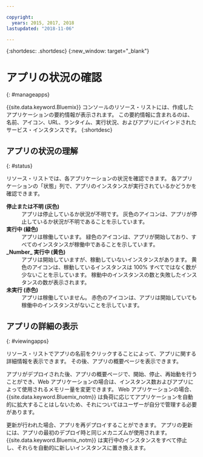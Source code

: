 ```yaml
---

copyright:
  years: 2015, 2017, 2018
lastupdated: "2018-11-06"

---
```


{:shortdesc: .shortdesc}
{:new_window: target="_blank"}

# アプリの状況の確認
{: #manageapps}

{{site.data.keyword.Bluemix}} コンソールのリソース・リストには、作成したアプリケーションの要約情報が表示されます。 この要約情報に含まれるのは、名前、アイコン、URL、ランタイム、実行状況、およびアプリにバインドされたサービス・インスタンスです。
{:shortdesc}

## アプリの状況の理解
{: #status}

リソース・リストでは、各アプリケーションの状況を確認できます。 各アプリケーションの「状態」列で、アプリのインスタンスが実行されているかどうかを確認できます。

<dl>
<dt>
<strong>
停止または不明 (灰色)
</strong>
</dt>
<dd>
アプリは停止しているか状況が不明です。 灰色のアイコンは、アプリが停止しているか状況が不明であることを示しています。
</dd>
<dt>
<strong>
実行中 (緑色)
</strong>
</dt>
<dd>
アプリは稼働しています。 緑色のアイコンは、アプリが開始しており、すべてのインスタンスが稼働中であることを示しています。
</dd>
<dt>
<strong>
_Number_ 実行中 (黄色)
</strong>
</dt>
<dd>
アプリは開始していますが、稼動していないインスタンスがあります。 黄色のアイコンは、稼動しているインスタンスは 100% すべてではなく数が少ないことを示しています。 稼動中のインスタンスの数と失敗したインスタンスの数が表示されます。
</dd>
<dt>
<strong>
未実行 (赤色)
</strong>
</dt>
<dd>
アプリは稼働していません。 赤色のアイコンは、アプリは開始していても稼働中のインスタンスがないことを示しています。
</dd>
</dl>

## アプリの詳細の表示
{: #viewingapps}

リソース・リストでアプリの名前をクリックすることによって、アプリに関する詳細情報を表示できます。 その後、アプリの概要ページを表示できます。

アプリがデプロイされた後、アプリの概要ページで、開始、停止、再始動を行うことができ、Web アプリケーションの場合は、インスタンス数およびアプリによって使用されるメモリー量を変更できます。 Web アプリケーションの場合、{{site.data.keyword.Bluemix_notm}} は負荷に応じてアプリケーションを自動的に拡大することはしないため、それについてはユーザーが自分で管理する必要があります。

更新が行われた場合、アプリを再デプロイすることができます。 アプリの更新には、アプリの最初のデプロイ時と同じメカニズムが使用されます。 {{site.data.keyword.Bluemix_notm}} は実行中のインスタンスをすべて停止し、それらを自動的に新しいインスタンスに置き換えます。

